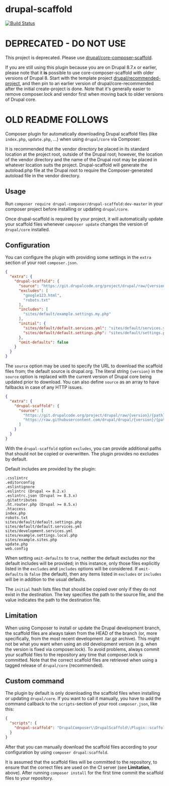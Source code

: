 # drupal-scaffold

[![Build Status](https://travis-ci.org/drupal-composer/drupal-scaffold.svg?branch=master)](https://travis-ci.org/drupal-composer/drupal-scaffold)

# DEPRECATED - DO NOT USE

This project is deprecated. Please use [drupal/core-composer-scaffold](https://github.com/drupal/core-composer-scaffold). 

If you are still using this plugin because you are on Drupal 8.7.x or earlier, please note that it **is** possible to use core-composer-scaffold with older versions of Drupal 8. Start with the template project [drupal/recommended-project](https://github.com/drupal/recommended-project), and then pin to an earlier version of drupal/core-recommended after the initial create-project is done. Note that it's generally easier to remove composer.lock and vendor first when moving back to older versions of Drupal core.

# OLD README FOLLOWS

Composer plugin for automatically downloading Drupal scaffold files (like
`index.php`, `update.php`, …) when using `drupal/core` via Composer.

It is recommended that the vendor directory be placed in its standard location
at the project root, outside of the Drupal root; however, the location of the
vendor directory and the name of the Drupal root may be placed in whatever
location suits the project.  Drupal-scaffold will generate the autoload.php
file at the Drupal root to require the Composer-generated autoload file in the
vendor directory.

## Usage

Run `composer require drupal-composer/drupal-scaffold:dev-master` in your composer
project before installing or updating `drupal/core`.

Once drupal-scaffold is required by your project, it will automatically update
your scaffold files whenever `composer update` changes the version of
`drupal/core` installed.

## Configuration

You can configure the plugin with providing some settings in the `extra` section
of your root `composer.json`.

```json
{
  "extra": {
    "drupal-scaffold": {
      "source": "https://git.drupalcode.org/project/drupal/raw/{version}/{path}",
      "excludes": [
        "google123.html",
        "robots.txt"
      ],
      "includes": [
        "sites/default/example.settings.my.php"
      ],
      "initial": {
        "sites/default/default.services.yml": "sites/default/services.yml",
        "sites/default/default.settings.php": "sites/default/settings.php"
      },
      "omit-defaults": false
    }
  }
}
```
The `source` option may be used to specify the URL to download the
scaffold files from; the default source is drupal.org. The literal string
`{version}` in the `source` option is replaced with the current version of
Drupal core being updated prior to download.
You can also define `source` as an array to have fallbacks in case of
any HTTP issues.

```json
{
  "extra": {
    "drupal-scaffold": {
      "source": [
        "https://git.drupalcode.org/project/drupal/raw/{version}/{path}",
        "https://raw.githubusercontent.com/drupal/drupal/{version}/{path}"
      ]
    }
  }
}
```

With the `drupal-scaffold` option `excludes`, you can provide additional paths
that should not be copied or overwritten. The plugin provides no excludes by
default.

Default includes are provided by the plugin:
```
.csslintrc
.editorconfig
.eslintignore
.eslintrc (Drupal <= 8.2.x)
.eslintrc.json (Drupal >= 8.3.x)
.gitattributes
.ht.router.php (Drupal >= 8.5.x)
.htaccess
index.php
robots.txt
sites/default/default.settings.php
sites/default/default.services.yml
sites/development.services.yml
sites/example.settings.local.php
sites/example.sites.php
update.php
web.config
```

When setting `omit-defaults` to `true`, neither the default excludes nor the
default includes will be provided; in this instance, only those files explicitly
listed in the `excludes` and `includes` options will be considered. If
`omit-defaults` is `false` (the default), then any items listed in `excludes`
or `includes` will be in addition to the usual defaults.

The `initial` hash lists files that should be copied over only if they do not
exist in the destination. The key specifies the path to the source file, and
the value indicates the path to the destination file.

## Limitation

When using Composer to install or update the Drupal development branch, the
scaffold files are always taken from the HEAD of the branch (or, more
specifically, from the most recent development .tar.gz archive). This might
not be what you want when using an old development version (e.g. when the
version is fixed via composer.lock). To avoid problems, always commit your
scaffold files to the repository any time that composer.lock is committed.
Note that the correct scaffold files are retrieved when using a tagged release
of `drupal/core` (recommended).

## Custom command

The plugin by default is only downloading the scaffold files when installing or
updating `drupal/core`. If you want to call it manually, you have to add the
command callback to the `scripts`-section of your root `composer.json`, like this:

```json
{
  "scripts": {
    "drupal-scaffold": "DrupalComposer\\DrupalScaffold\\Plugin::scaffold"
  }
}
```

After that you can manually download the scaffold files according to your
configuration by using `composer drupal:scaffold`.

It is assumed that the scaffold files will be committed to the repository, to
ensure that the correct files are used on the CI server (see **Limitation**,
above). After running `composer install` for the first time commit the scaffold
files to your repository.
